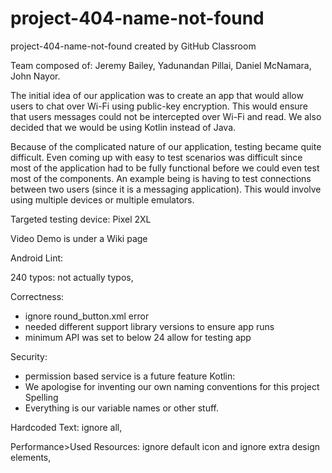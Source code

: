# project-404-name-not-found
project-404-name-not-found created by GitHub Classroom

Team composed of: Jeremy Bailey, Yadunandan Pillai, Daniel McNamara, John Nayor.

The initial idea of our application was to create an app that would allow users to chat over Wi-Fi using public-key encryption. This would ensure that users messages could not be intercepted over Wi-Fi and read. We also decided that we would be using Kotlin instead of Java. 

Because of the complicated nature of our application, testing became quite difficult. Even coming up with easy to test scenarios was difficult since most of the application had to be fully functional before we could even test most of the components. An example being is having to test connections between two users (since it is a messaging application). This would involve using multiple devices or multiple emulators.  

Targeted testing device: Pixel 2XL 

Video Demo is under a Wiki page


Android Lint:

240 typos: not actually typos, 

Correctness: 
* ignore round_button.xml error
* needed different support library versions to ensure app runs
* minimum API was set to below 24 allow for testing app 

Security:
* permission based service is a future feature
Kotlin:
* We apologise for inventing our own naming conventions for this project
Spelling
* Everything is our variable names or other stuff.

Hardcoded Text: ignore all, 

Performance>Used Resources: ignore default icon and ignore extra design elements,  


